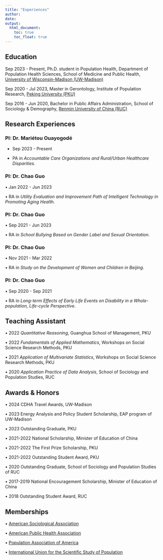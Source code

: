 ```yaml
---
title: "Experiences"
author: 
date: 
output: 
  html_document:
    toc: true
    toc_float: true
---
```


## Education

Sep 2023 - Present, Ph.D. student in Population Health, Department of Population Health Sciences, School of Medicine and Public Health, [University of Wisconsin-Madison (UW-Madison)](https://www.wisc.edu/)

Sep 2020 - Jul 2023, Master in Gerontology, Institute of Population Research, [Peking University (PKU)](https://english.pku.edu.cn/)

Sep 2016 - Jun 2020, Bachelor in Public Affairs Administration, School of Sociology & Demography, [Renmin University of China (RUC)](https://www.ruc.edu.cn/en)


## Research Experiences

### PI: Dr. Mariétou Ouayogodé

* Sep 2023 - Present

* PA in *Accountable Care Organizations and Rural/Urban Healthcare Disparities*.


### PI: Dr. Chao Guo

• Jan 2022 - Jun 2023

• RA in *Utility Evaluation and Improvement Path of Intelligent Technology in Promoting Aging Health*. 

### PI: Dr. Chao Guo

• Sep 2021 - Jun 2023

• RA in *School Bullying Based on Gender Label and Sexual Orientation*. 

### PI: Dr. Chao Guo

• Nov 2021 - Mar 2022

• RA in *Study on the Development of Women and Children in Beijing*.

### PI: Dr. Chao Guo

• Sep 2020 - Sep 2021

• RA in *Long-term Effects of Early Life Events on Disability in a Whole-population, Life-cycle Perspective*. 



## Teaching Assistant

• 2022 *Quantitative Reasoning*, Guanghua School of Management, PKU

• 2022 *Fundamentals of Applied Mathematics*, Workshops on Social Science Research Methods, PKU

• 2021 *Application of Multivariate Statistics*, Workshops on Social Science Research Methods, PKU

• 2020 *Application Practice of Data Analysis*, School of Sociology and Population Studies, RUC

##	Awards & Honors

• 2024  CDHA Travel Awards, UW-Madison
  
• 2023 Energy Analysis and Policy Student Scholarship, EAP program of UW-Madison

• 2023 Outstanding Graduate, PKU

• 2021-2022 National Scholarship, Minister of Education of China

• 2021-2022 The First Prize Scholarship, PKU

• 2021-2022 Outstanding Student Award, PKU

• 2020 Outstanding Graduate, School of Sociology and Population Studies of RUC

• 2017-2019 National Encouragement Scholarship, Minister of Education of China

• 2018 Outstanding Student Award, RUC


## Memberships

•  [American Sociological Association](https://www.asanet.org/)

•  [American Public Health Association](https://www.apha.org/)

•  [Population Association of America](https://www.populationassociation.org/home)

•  [International Union for the Scientific Study of Population](https://www.iussp.org/)
